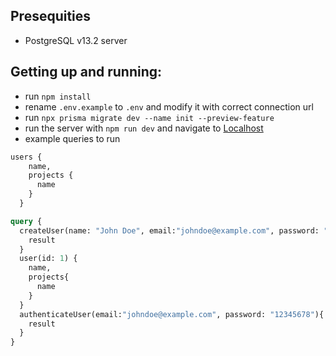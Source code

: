 ## Presequities
- PostgreSQL v13.2 server
## Getting up and running:
- run `npm install`
- rename `.env.example` to `.env` and modify it with correct connection url
- run `npx prisma migrate dev --name init --preview-feature`
- run the server with `npm run dev` and navigate to [Localhost](http://127.0.0.1:4000/graphql)
- example queries to run
```graphql
users {
    name,
    projects {
      name
    }
  }
```

```graphql
query {
  createUser(name: "John Doe", email:"johndoe@example.com", password: "12345678"){
    result
  }
  user(id: 1) {
    name,
    projects{
      name
    }
  }
  authenticateUser(email:"johndoe@example.com", password: "12345678"){
    result
  }
}
```